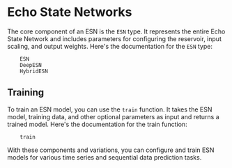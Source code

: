 # Echo State Networks

The core component of an ESN is the `ESN` type. It represents the entire Echo State Network and includes parameters for configuring the reservoir, input scaling, and output weights. Here's the documentation for the `ESN` type:

```@docs
    ESN
    DeepESN
    HybridESN
```

## Training

To train an ESN model, you can use the `train` function. It takes the ESN model, training data, and other optional parameters as input and returns a trained model. Here's the documentation for the train function:

```@docs
    train
```

With these components and variations, you can configure and train ESN models for various time series and sequential data prediction tasks.
